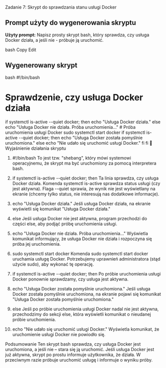 Zadanie 7: Skrypt do sprawdzania stanu usługi Docker

## Prompt użyty do wygenerowania skryptu

**Użyty prompt:**
Napisz prosty skrypt bash, który sprawdza, czy usługa Docker działa, a jeśli nie - próbuje ją uruchomić.

bash
Copy
Edit

##  Wygenerowany skrypt

bash
#!/bin/bash

# Sprawdzenie, czy usługa Docker działa
if systemctl is-active --quiet docker; then
    echo "Usługa Docker działa."
else
    echo "Usługa Docker nie działa. Próba uruchomienia..."
    # Próba uruchomienia usługi Docker
    sudo systemctl start docker
    if systemctl is-active --quiet docker; then
        echo "Usługa Docker została pomyślnie uruchomiona."
    else
        echo "Nie udało się uruchomić usługi Docker."
    fi
fi
🔹 Wyjaśnienie działania skryptu
1. #!/bin/bash
To jest tzw. "shebang", który mówi systemowi operacyjnemu, że skrypt ma być uruchomiony za pomocą interpretera bash.

2. if systemctl is-active --quiet docker; then
Ta linia sprawdza, czy usługa Docker działa. Komenda systemctl is-active sprawdza status usługi (czy jest aktywna). Flaga --quiet sprawia, że wynik nie jest wyświetlany na ekranie (chcemy tylko status, nie interesują nas dodatkowe informacje).

3. echo "Usługa Docker działa."
Jeśli usługa Docker działa, na ekranie wyświetli się komunikat "Usługa Docker działa."

4. else
Jeśli usługa Docker nie jest aktywna, program przechodzi do części else, aby podjąć próbę uruchomienia usługi.

5. echo "Usługa Docker nie działa. Próba uruchomienia..."
Wyświetla komunikat informujący, że usługa Docker nie działa i rozpoczyna się próba jej uruchomienia.

6. sudo systemctl start docker
Komenda sudo systemctl start docker uruchamia usługę Docker. Potrzebujemy uprawnień administratora (stąd użycie sudo), aby wykonać tę operację.

7. if systemctl is-active --quiet docker; then
Po próbie uruchomienia usługi Docker ponownie sprawdzamy, czy usługa jest aktywna.

8. echo "Usługa Docker została pomyślnie uruchomiona."
Jeśli usługa Docker została pomyślnie uruchomiona, na ekranie pojawi się komunikat "Usługa Docker została pomyślnie uruchomiona."

9. else
Jeśli po próbie uruchomienia usługi Docker nadal nie jest aktywna, przechodzimy do sekcji else, która wyświetli komunikat o nieudanej próbie uruchomienia.

10. echo "Nie udało się uruchomić usługi Docker."
Wyświetla komunikat, że uruchomienie usługi Docker nie powiodło się.

 Podsumowanie
Ten skrypt bash sprawdza, czy usługa Docker jest uruchomiona, a jeśli nie – stara się ją uruchomić. Jeśli usługa Docker jest już aktywna, skrypt po prostu informuje użytkownika, że działa. W przeciwnym razie próbuje uruchomić usługę i informuje o wyniku próby.
